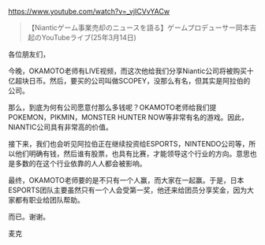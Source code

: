 https://www.youtube.com/watch?v=_vjICVvYACw

> 【Nianticゲーム事業売却のニュースを語る】ゲームプロデューサー岡本吉起のYouTubeライブ(25年3月14日) 

各位朋友们，

今晚，OKAMOTO老师有LIVE视频，而这次他给我们分享Niantic公司将被购买十亿超块日币。然后，要买的公司叫做SCOPEY，没那么有名，但其实是阿拉伯的公司。

那么，到底为何有公司愿意付那么多钱呢？OKAMOTO老师给我们提POKEMON，PIKMIN，MONSTER HUNTER NOW等非常有名的游戏。因此，NIANTIC公司具有非常高的价值。

接下来，我们也会听见阿拉伯正在继续投资给ESPORTS，NINTENDO公司等，所以他们明确有钱，然后谁有股票，也具有比赛，才能领导这个行业的方向。意思也是多数的在这个行业依靠的人人都会被影响。

最终，OKAMOTO老师要的是不只有一个人赢，而大家在一起赢。于是，日本ESPORTS团队主要虽然只有一个人会受第一奖，他还来给团员分享奖金，因为大家都有职业给团队帮助。

而已。谢谢。

麦克
